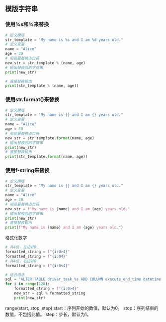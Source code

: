 


## 模版字符串

### 使用%s和%来替换

```python
# 定义模版
str_template = "My name is %s and I am %d years old."
# 定义变量
name = "Alice"
age = 30
# 用变量替换占位符
new_str = str_template % (name, age)
# 输出替换后的字符串
print(new_str)

# 直接替换输出
print(str_template % (name, age))
```

### 使用str.format()来替换

```python
# 定义模版
str_template = "My name is {} and I am {} years old."
# 定义变量
name = "Alice"
age = 30
# 用变量替换占位符
new_str = str_template.format(name, age)
# 输出替换后的字符串
print(new_str)
# 直接替换输出
print(str_template.format(name, age))
```

### 使用f-string来替换

```python
# 定义模版
str_template = "My name is {} and I am {} years old."
# 定义变量
name = "Alice"
age = 30
# 用变量替换占位符
new_str = f"My name is {name} and I am {age} years old."
# 输出替换后的字符串
print(new_str)
# 直接替换输出
print(f"My name is {name} and I am {age} years old.")
```

格式化数字
```python
# 共4位，左边补0
formatted_string = f"{i:0>4}"
formatted_string = f"{i:04}"
# 共4位，右边补0
formatted_string = f"{i:0<4}"

# 结合用法
sql = "ALTER TABLE driver_task_%s ADD COLUMN execute_end_time datetime comment '任务执行结束的时间';"
for i in range(128):
    formatted_string = f"{i:0>4}"
    new_str = sql % formatted_string
    print(new_str)
```





range(start, stop, step)
start：序列开始的数值，默认为0。
stop：序列结束的数值，不包括此值。
step：步长，默认为1。

